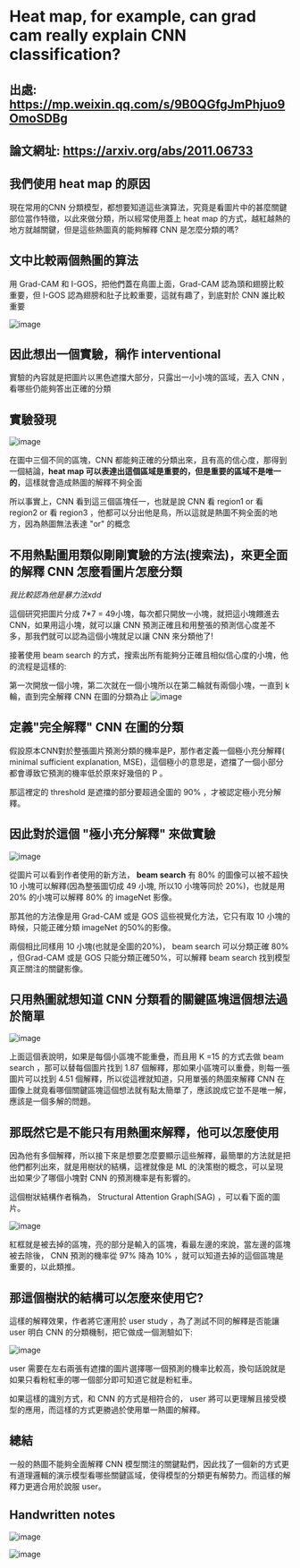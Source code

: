 # Heat map, for example, can grad cam really explain CNN classification?

## 出處: https://mp.weixin.qq.com/s/9B0QGfgJmPhjuo9OmoSDBg
## 論文網址: https://arxiv.org/abs/2011.06733

## 我們使用 heat map 的原因

現在常用的CNN 分類模型，都想要知道這些演算法，究竟是看圖片中的甚麼關鍵部位當作特徵，以此來做分類，所以經常使用蓋上 heat map 的方式，越紅越熱的地方就越關鍵，但是這些熱圖真的能夠解釋 CNN 是怎麼分類的嗎?

## 文中比較兩個熱圖的算法

用 Grad-CAM 和 I-GOS，把他們蓋在鳥圖上面，Grad-CAM 認為頭和翅膀比較重要，但 I-GOS 認為翅膀和肚子比較重要，這就有趣了，到底對於 CNN 誰比較重要

![image](https://user-images.githubusercontent.com/88547312/140942868-6101afc1-676f-4ffd-b94f-6dc973aead08.png)

## 因此想出一個實驗，稱作 interventional 

實驗的內容就是把圖片以黑色遮擋大部分，只露出一小小塊的區域，丟入 CNN ，看哪些仍能夠答出正確的分類

## 實驗發現

![image](https://user-images.githubusercontent.com/88547312/140943397-c275537e-225c-4a4d-9b7e-75c337ccbd24.png)

在圖中三個不同的區塊，CNN 都能夠正確的分類出來，且有高的信心度，那得到一個結論，**heat map 可以表達出這個區域是重要的，但是重要的區域不是唯一的**，這樣就會造成熱圖的解釋不夠全面

所以事實上，CNN 看到這三個區塊任一，也就是說 CNN 看 region1 or 看 region2 or 看 region3 ，他都可以分出他是鳥，所以這就是熱圖不夠全面的地方，因為熱圖無法表達 "or" 的概念

## 不用熱點圖用類似剛剛實驗的方法(搜索法)，來更全面的解釋 CNN 怎麼看圖片怎麼分類
_我比較認為他是暴力法xdd_

這個研究把圖片分成 7*7 = 49小塊，每次都只開放一小塊，就把這小塊餵進去 CNN，如果用這小塊，就可以讓 CNN 預測正確且和用整張的預測信心度差不多，那我們就可以認為這個小塊就足以讓 CNN 來分類他了!

接著使用 beam search 的方式，搜索出所有能夠分正確且相似信心度的小塊，他的流程是這樣的:

第一次開放一個小塊，第二次就在一個小塊所以在第二輪就有兩個小塊，一直到 k 輪，直到完全解釋 CNN 在圖的分類為止
![image](https://user-images.githubusercontent.com/88547312/140945197-5a5c47a4-2ffb-47c4-866e-f3e6b03619d2.png)

## 定義"完全解釋" CNN 在圖的分類

假設原本CNN對於整張圖片預測分類的機率是P，那作者定義一個極小充分解釋( minimal sufficient explanation, MSE)，這個極小的意思是，遮擋了一個小部分都會導致它預測的機率低於原來好幾倍的 P 。

那這裡定的 threshold 是遮擋的部分要超過全圖的 90% ，才被認定極小充分解釋。

## 因此對於這個 "極小充分解釋" 來做實驗

![image](https://user-images.githubusercontent.com/88547312/142757673-3bff9d04-7064-4e11-a801-a8fb467feb49.png)

從圖片可以看到作者使用的新方法， **beam search** 有 80% 的圖像可以被不超快 10 小塊可以解釋(因為整張圖切成 49 小塊, 所以10 小塊等同於 20%)，也就是用 20% 的小塊可以解釋 80% 的 imageNet 影像。

那其他的方法像是用 Grad-CAM 或是 GOS 這些視覺化方法，它只有取 10 小塊的時候，只能正確分類 imageNet 的50%的影像。

兩個相比同樣用 10 小塊(也就是全圖的20%)， beam search 可以分類正確 80% ，但Grad-CAM 或是 GOS 只能分類正確50%，可以解釋 beam search 找到模型真正關注的關鍵影像。

## 只用熱圖就想知道 CNN 分類看的關鍵區塊這個想法過於簡單

![image](https://user-images.githubusercontent.com/88547312/142762850-d2d238d2-73d6-45c1-a80a-63ee79e172f7.png)

上面這個表說明，如果是每個小區塊不能重疊，而且用 K =15 的方式去做 beam search ，那可以替每個圖片找到 1.87 個解釋，那如果小區塊可以重疊，則每一張圖片可以找到 4.51 個解釋，所以從這裡就知道，只用單張的熱圖來解釋 CNN 在圖像上就竟看哪個關鍵區塊這個想法就有點太簡單了，應該說成它並不是唯一解，應該是一個多解的問題。

## 那既然它是不能只有用熱圖來解釋，他可以怎麼使用

因為他有多個解釋，所以接下來是想要怎麼要顯示這些解釋，最簡單的方法就是把他們都列出來，就是用樹狀的結構，這裡就像是 ML 的決策樹的概念，可以呈現出如果少了哪個小塊對 CNN 的預測機率是有影響的。

這個樹狀結構作者稱為， Structural Attention Graph(SAG) ，可以看下面的圖片。

![image](https://user-images.githubusercontent.com/88547312/142762991-11e6d9f0-cc98-4e68-bcc2-59f7bc437d54.png)

紅框就是被去掉的區塊，亮的部分是輸入的區塊，看最左邊的來說，當左邊的區塊被去除後， CNN 預測的機率從 97% 降為 10% ，就可以知道去掉的這個區塊是重要的，以此類推。

## 那這個樹狀的結構可以怎麼來使用它?

這樣的解釋效果，作者將它運用於  user study ，為了測試不同的解釋是否能讓 user 明白 CNN 的分類機制，把它做成一個測驗如下:

![image](https://user-images.githubusercontent.com/88547312/142763054-b88c0f88-aece-48cb-be33-f051c657fca8.png)

user 需要在左右兩張有遮擋的圖片選擇哪一個預測的機率比較高，換句話說就是如果只看粉紅車的哪一個部分即可知道它就是粉紅車。

如果這樣的識別方式，和 CNN 的方式是相符合的， user 將可以更理解且接受模型的應用，而這樣的方式更勝過於使用單一熱圖的解釋。

## 總結

一般的熱圖不能夠全面解釋 CNN 模型關注的關鍵點們，因此找了一個新的方式更有道理邏輯的演示模型看哪些關鍵區域，使得模型的分類更有解勢力。而這樣的解釋力更適合用於說服 user。

## Handwritten notes

![image](https://user-images.githubusercontent.com/88547312/142764059-4eaf2a40-bd70-46dc-9bbd-5270f4ca4637.png)

![image](https://user-images.githubusercontent.com/88547312/142764068-74b2cc74-1b21-4a58-829f-c3e5814702e4.png)

